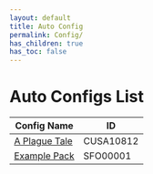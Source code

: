 ```yaml
---
layout: default
title: Auto Config
permalink: Config/
has_children: true
has_toc: false
---
```

# Auto Configs List

| Config Name | ID |
|------|----------|
| [A Plague Tale](CUSA10812/) | CUSA10812 |
| [Example Pack](SFO00001/) | SFO00001 |
